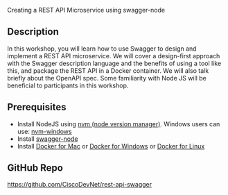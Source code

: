 Creating a REST API Microservice using swagger-node

## Description

In this workshop, you will learn how to use Swagger to design and
implement a REST API microservice.  We will cover a design-first approach
with the Swagger description language and the benefits of using a tool
like this, and package the REST API in a Docker container.  We will also
talk briefly about the OpenAPI spec.  Some familiarity with Node JS will
be beneficial to participants in this workshop.

## Prerequisites

* Install NodeJS using [nvm (node version manager)](https://github.com/creationix/nvm).  Windows users can use: [nvm-windows](https://github.com/coreybutler/nvm-windows)
* Install [swagger-node](https://github.com/swagger-api/swagger-node)
* Install [Docker for Mac](https://docs.docker.com/engine/installation/mac/) or [Docker for Windows](https://docs.docker.com/engine/installation/windows/) or [Docker for Linux ](https://docs.docker.com/engine/installation/linux/ubuntu/)

## GitHub Repo

https://github.com/CiscoDevNet/rest-api-swagger

